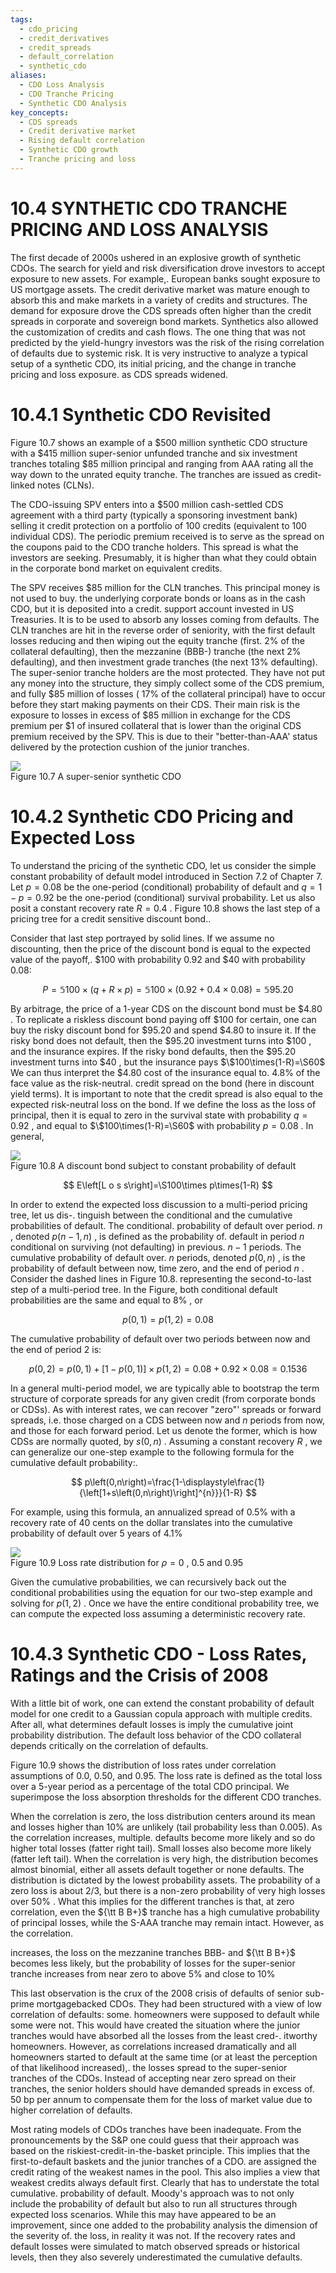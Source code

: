 ```yaml
---
tags:
  - cdo_pricing
  - credit_derivatives
  - credit_spreads
  - default_correlation
  - synthetic_cdo
aliases:
  - CDO Loss Analysis
  - CDO Tranche Pricing
  - Synthetic CDO Analysis
key_concepts:
  - CDS spreads
  - Credit derivative market
  - Rising default correlation
  - Synthetic CDO growth
  - Tranche pricing and loss
---
```


# 10.4  SYNTHETIC CDO TRANCHE PRICING AND LOSS ANALYSIS  

The first decade of 2000s ushered in an explosive growth of synthetic CDOs. The search for yield and risk diversification drove investors to accept exposure to new assets. For example,. European banks sought exposure to US mortgage assets. The credit derivative market was mature enough to absorb this and make markets in a variety of credits and structures. The demand for exposure drove the CDS spreads often higher than the credit spreads in corporate and sovereign bond markets. Synthetics also allowed the customization of credits and cash flows. The one thing that was not predicted by the yield-hungry investors was the risk of the rising correlation of defaults due to systemic risk. It is very instructive to analyze a typical setup of a synthetic CDO, its initial pricing, and the change in tranche pricing and loss exposure. as CDS spreads widened.  

# 10.4.1 Synthetic CDO Revisited  

Figure 10.7 shows an example of a $\$500$ million synthetic CDO structure with a $\$415$ million super-senior unfunded tranche and six investment tranches totaling $\$85$ million principal and ranging from AAA rating all the way down to the unrated equity tranche. The tranches are issued as credit-linked notes (CLNs).  

The CDO-issuing SPV enters into a $\$500$ million cash-settled CDS agreement with a third party (typically a sponsoring investment bank) selling it credit protection on a portfolio of 100 credits (equivalent to 100 individual CDS). The periodic premium received is to serve as the spread on the coupons paid to the CDO tranche holders. This spread is what the investors are seeking. Presumably, it is higher than what they could obtain in the corporate bond market on equivalent credits.  

The SPV receives $\$85$ million for the CLN tranches. This principal money is not used to buy. the underlying corporate bonds or loans as in the cash CDO, but it is deposited into a credit. support account invested in US Treasuries. It is to be used to absorb any losses coming from defaults. The CLN tranches are hit in the reverse order of seniority, with the first default losses reducing and then wiping out the equity tranche (first. $2\%$ of the collateral defaulting), then the mezzanine (BBB-) tranche (the next $2\%$ defaulting), and then investment grade tranches (the next $13\%$ defaulting). The super-senior tranche holders are the most protected. They have not put any money into the structure, they simply collect some of the CDS premium, and fully $\$85$ million of losses ( $17\%$ of the collateral principal) have to occur before they start making payments on their CDS. Their main risk is the exposure to losses in excess of $\$85$ million in exchange for the CDS premium per $\$1$ of insured collateral that is lower than the original CDS premium received by the SPV. This is due to their "better-than-AAA' status delivered by the protection cushion of the junior tranches.  

![](94dcfac8182184b589a76090556496ac997b31f92ae45efc76cc9c29e65de935.jpg)  
Figure 10.7 A super-senior synthetic CDO  

# 10.4.2 Synthetic CDO Pricing and Expected Loss  

To understand the pricing of the synthetic CDO, let us consider the simple constant probability of default model introduced in Section 7.2 of Chapter 7. Let $p=0.08$ be the one-period (conditional) probability of default and $q=1-p=0.92$ be the one-period (conditional) survival probability. Let us also posit a constant recovery rate $R=0.4$ . Figure 10.8 shows the last step of a pricing tree for a credit sensitive discount bond..  

Consider that last step portrayed by solid lines. If we assume no discounting, then the price of the discount bond is equal to the expected value of the payoff,. $\$100$ with probability 0.92 and $\$40$ with probability 0.08:  

$$
P=\mathbb{5}100\times(q+R\times p)=\mathbb{5}100\times(0.92+0.4\times0.08)=\mathbb{5}95.20
$$  

By arbitrage, the price of a 1-year CDS on the discount bond must be $\$4.80$ . To replicate a riskless discount bond paying off $\$100$ for certain, one can buy the risky discount bond for $\$95.20$ and spend $\$4.80$ to insure it. If the risky bond does not default, then the $\$95.20$ investment turns into $\$100$ , and the insurance expires. If the risky bond defaults, then the $\$95.20$ investment turns into $\$40$ , but the insurance pays $\$100\times(1-R)=\S60$ We can thus interpret the $\$4.80$ cost of the insurance equal to. $4.8\%$ of the face value as the risk-neutral. credit spread on the bond (here in discount yield terms). It is important to note that the credit spread is also equal to the expected risk-neutral loss on the bond. If we define the loss as the loss of principal, then it is equal to zero in the survival state with probability $q=0.92$ , and equal to $\$100\times(1-R)=\S60$ with probability $p=0.08$ . In general,  

![](5a5e1691b4a07f1f70fd3bf6386321091f7d4236fca1e8a2c5a0114e1284efa9.jpg)  
Figure 10.8 A discount bond subject to constant probability of default  

$$
E\left[L o s s\right]=\S100\times p\times(1-R)
$$  

In order to extend the expected loss discussion to a multi-period pricing tree, let us dis-. tinguish between the conditional and the cumulative probabilities of default. The conditional. probability of default over period. $n$ , denoted $p(n-1,n)$ , is defined as the probability of. default in period $n$ conditional on surviving (not defaulting) in previous. $n-1$ periods. The cumulative probability of default over. $n$ periods, denoted $p(0,n)$ , is the probability of default between now, time zero, and the end of period $n$ . Consider the dashed lines in Figure 10.8. representing the second-to-last step of a multi-period tree. In the Figure, both conditional default probabilities are the same and equal to $8\%$ , or  

$$
p\left(0,1\right)=p\left(1,2\right)=0.08
$$  

The cumulative probability of default over two periods between now and the end of period 2 is:  

$$
p\left(0,2\right)=p\left(0,1\right)+[1-p\left(0,1\right)]\times p\left(1,2\right)=0.08+0.92\times0.08=0.1536
$$  

In a general multi-period model, we are typically able to bootstrap the term structure of corporate spreads for any given credit (from corporate bonds or CDSs). As with interest rates, we can recover "zero"' spreads or forward spreads, i.e. those charged on a CDS between now and $n$ periods from now, and those for each forward period. Let us denote the former, which is how CDSs are normally quoted, by $s(0,n)$ . Assuming a constant recovery $R$ , we can generalize our one-step example to the following formula for the cumulative default probability:.  

$$
p\left(0,n\right)=\frac{1-\displaystyle\frac{1}{\left[1+s\left(0,n\right)\right]^{n}}}{1-R}
$$  

For example, using this formula, an annualized spread of $0.5\%$ with a recovery rate of 40 cents on the dollar translates into the cumulative probability of default over 5 years of $4.1\%$  

![](3cd4a0b0becda609a0e5b96954053da8e3fc35634998a3cd59189e2ca06e588e.jpg)  
Figure 10.9 Loss rate distribution for $\rho=0$ , 0.5 and 0.95  

Given the cumulative probabilities, we can recursively back out the conditional probabilities using the equation for our two-step example and solving for $p\left(1,2\right)$ . Once we have the entire conditional probability tree, we can compute the expected loss assuming a deterministic recovery rate.  

# 10.4.3 Synthetic CDO - Loss Rates, Ratings and the Crisis of 2008  

With a little bit of work, one can extend the constant probability of default model for one credit to a Gaussian copula approach with multiple credits. After all, what determines default losses is imply the cumulative joint probability distribution. The default loss behavior of the CDO collateral depends critically on the correlation of defaults.  

Figure 10.9 shows the distribution of loss rates under correlation assumptions of 0.0, 0.50, and 0.95. The loss rate is defined as the total loss over a 5-year period as a percentage of the total CDO principal. We superimpose the loss absorption thresholds for the different CDO tranches.  

When the correlation is zero, the loss distribution centers around its mean and losses higher than $10\%$ are unlikely (tail probability less than 0.005). As the correlation increases, multiple. defaults become more likely and so do higher total losses (fatter right tail). Small losses also become more likely (fatter left tail). When the correlation is very high, the distribution becomes almost binomial, either all assets default together or none defaults. The distribution is dictated by the lowest probability assets. The probability of a zero loss is about 2/3, but there is a non-zero probability of very high losses over $50\%$ . What this implies for the different tranches is that, at zero correlation, even the ${\tt B B+}$ tranche has a high cumulative probability of principal losses, while the S-AAA tranche may remain intact. However, as the correlation.  

increases, the loss on the mezzanine tranches BBB- and ${\tt B B+}$ becomes less likely, but the probability of losses for the super-senior tranche increases from near zero to above $5\%$ and close to $10\%$  

This last observation is the crux of the 2008 crisis of defaults of senior sub-prime mortgagebacked CDOs. They had been structured with a view of low correlation of defaults: some. homeowners were supposed to default while some were not. This would have created the situation where the junior tranches would have absorbed all the losses from the least cred-. itworthy homeowners. However, as correlations increased dramatically and all homeowners started to default at the same time (or at least the perception of that likelihood increased),. the losses spread to the super-senior tranches of the CDOs. Instead of accepting near zero spread on their tranches, the senior holders should have demanded spreads in excess of. 50 bp per annum to compensate them for the loss of market value due to higher correlation of defaults.  

Most rating models of CDOs tranches have been inadequate. From the pronouncements by the S&P one could guess that their approach was based on the riskiest-credit-in-the-basket principle. This implies that the first-to-default baskets and the junior tranches of a CDO. are assigned the credit rating of the weakest names in the pool. This also implies a view that weakest credits always default first. Clearly that has to understate the total cumulative. probability of default. Moody's approach was to not only include the probability of default but also to run all structures through expected loss scenarios. While this may have appeared to be an improvement, since one added to the probability analysis the dimension of the severity of. the loss, in reality it was not. If the recovery rates and default losses were simulated to match observed spreads or historical levels, then they also severely underestimated the cumulative defaults.  

